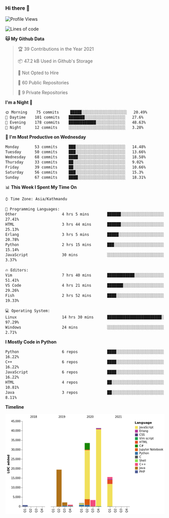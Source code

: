### Hi there 👋


<!--START_SECTION:waka-->
![Profile Views](http://img.shields.io/badge/Profile%20Views-0-blue)

![Lines of code](https://img.shields.io/badge/From%20Hello%20World%20I%27ve%20Written-119545%20lines%20of%20code-blue)

**🐱 My Github Data** 

> 🏆 39 Contributions in the Year 2021
 > 
> 📦 47.2 kB Used in Github's Storage 
 > 
> 🚫 Not Opted to Hire
 > 
> 📜 60 Public Repositories 
 > 
> 🔑 9 Private Repositories  
 > 
**I'm a Night 🦉** 

```text
🌞 Morning    75 commits     █████░░░░░░░░░░░░░░░░░░░░   20.49% 
🌆 Daytime    101 commits    ███████░░░░░░░░░░░░░░░░░░   27.6% 
🌃 Evening    178 commits    ████████████░░░░░░░░░░░░░   48.63% 
🌙 Night      12 commits     ░░░░░░░░░░░░░░░░░░░░░░░░░   3.28%

```
📅 **I'm Most Productive on Wednesday** 

```text
Monday       53 commits     ███░░░░░░░░░░░░░░░░░░░░░░   14.48% 
Tuesday      50 commits     ███░░░░░░░░░░░░░░░░░░░░░░   13.66% 
Wednesday    68 commits     ████░░░░░░░░░░░░░░░░░░░░░   18.58% 
Thursday     33 commits     ██░░░░░░░░░░░░░░░░░░░░░░░   9.02% 
Friday       39 commits     ██░░░░░░░░░░░░░░░░░░░░░░░   10.66% 
Saturday     56 commits     ███░░░░░░░░░░░░░░░░░░░░░░   15.3% 
Sunday       67 commits     ████░░░░░░░░░░░░░░░░░░░░░   18.31%

```


📊 **This Week I Spent My Time On** 

```text
⌚︎ Time Zone: Asia/Kathmandu

💬 Programming Languages: 
Other                    4 hrs 5 mins        ██████░░░░░░░░░░░░░░░░░░░   27.41% 
HTML                     3 hrs 44 mins       ██████░░░░░░░░░░░░░░░░░░░   25.13% 
Erlang                   3 hrs 5 mins        █████░░░░░░░░░░░░░░░░░░░░   20.78% 
Python                   2 hrs 15 mins       ███░░░░░░░░░░░░░░░░░░░░░░   15.14% 
JavaScript               30 mins             ░░░░░░░░░░░░░░░░░░░░░░░░░   3.37%

🔥 Editors: 
Vim                      7 hrs 40 mins       ████████████░░░░░░░░░░░░░   51.41% 
VS Code                  4 hrs 21 mins       ███████░░░░░░░░░░░░░░░░░░   29.26% 
Fish                     2 hrs 52 mins       ████░░░░░░░░░░░░░░░░░░░░░   19.33%

💻 Operating System: 
Linux                    14 hrs 30 mins      ████████████████████████░   97.29% 
Windows                  24 mins             ░░░░░░░░░░░░░░░░░░░░░░░░░   2.71%

```

**I Mostly Code in Python** 

```text
Python                   6 repos             ████░░░░░░░░░░░░░░░░░░░░░   16.22% 
C++                      6 repos             ████░░░░░░░░░░░░░░░░░░░░░   16.22% 
JavaScript               6 repos             ████░░░░░░░░░░░░░░░░░░░░░   16.22% 
HTML                     4 repos             ██░░░░░░░░░░░░░░░░░░░░░░░   10.81% 
Java                     3 repos             ██░░░░░░░░░░░░░░░░░░░░░░░   8.11%

```


**Timeline**

![Chart not found](https://raw.githubusercontent.com/voidash/voidash/main/charts/bar_graph.png) 


<!--END_SECTION:waka-->


<!--
**voidash/voidash** is a ✨ _special_ ✨ repository because its `README.md` (this file) appears on your GitHub profile.

Here are some ideas to get you started:

- 🔭 I’m currently working on ...
- 🌱 I’m currently learning ...
- 👯 I’m looking to collaborate on ...
- 🤔 I’m looking for help with ...
- 💬 Ask me about ...
- 📫 How to reach me: ...
- 😄 Pronouns: ...
- ⚡ Fun fact: ...
-->
